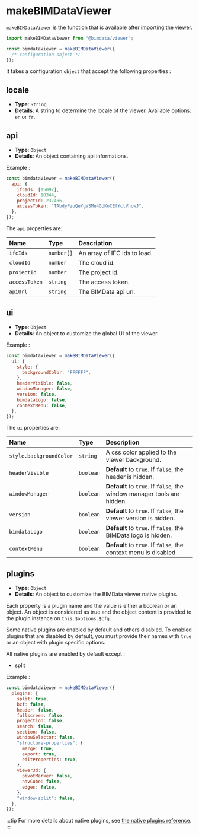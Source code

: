# makeBIMDataViewer

`makeBIMDataViewer` is the function that is available after [importing the viewer](/viewer/getting_started.html).

```javascript
import makeBIMDataViewer from "@bimdata/viewer";

const bimdataViewer = makeBIMDataViewer({
  /* configuration object */
});
```

It takes a configuration `object` that accept the following properties :

## locale

- **Type**: `String`
- **Details**: A string to determine the locale of the viewer. Available options: `en` or `fr`.

## api

- **Type**: `Object`
- **Details**: An object containing api informations.

Example :

```javascript
const bimdataViewer = makeBIMDataViewer({
  api: {
    ifcIds: [15097],
    cloudId: 10344,
    projectId: 237466,
    accessToken: "TAbdyPzoQeYgVSMe4GUKoCEfYctVhcwJ",
  },
});
```

The `api` properties are:

| Name          | Type       | Description                  |
| :------------ | :--------- | :--------------------------- |
| `ifcIds`      | `number[]` | An array of IFC ids to load. |
| `cloudId`     | `number`   | The cloud id.                |
| `projectId`   | `number`   | The project id.              |
| `accessToken` | `string`   | The access token.            |
| `apiUrl`      | `string`   | The BIMData api url.         |

## ui

- **Type**: `Object`
- **Details**: An object to customize the global UI of the viewer.

Example :

```javascript
const bimdataViewer = makeBIMDataViewer({
  ui: {
    style: {
      backgroundColor: "FFFFFF",
    },
    headerVisible: false,
    windowManager: false,
    version: false,
    bimdataLogo: false,
    contextMenu: false,
  },
});
```

The `ui` properties are:

| Name                    | Type      | Description                                                             |
| :---------------------- | :-------- | :---------------------------------------------------------------------- |
| `style.backgroundColor` | `string`  | A css color applied to the viewer background.                           |
| `headerVisible`         | `boolean` | **Default** to `true`. If `false`, the header is hidden.                |
| `windowManager`         | `boolean` | **Default** to `true`. If `false`, the window manager tools are hidden. |
| `version`               | `boolean` | **Default** to `true`. If `false`, the viewer version is hidden.        |
| `bimdataLogo`           | `boolean` | **Default** to `true`. If `false`, the BIMData logo is hidden.          |
| `contextMenu`           | `boolean` | **Default** to `true`. If `false`, the context menu is disabled.        |

## plugins

- **Type**: `Object`
- **Details**: An object to customize the BIMData viewer native plugins.

Each property is a plugin name and the value is either a boolean or an object. An object is considered as true and the object content is provided to the plugin instance on `this.$options.$cfg`.

Some native plugins are enabled by default and others disabled. To enabled plugins that are disabled by default, you must provide their names with `true` or an object with plugin specific options.

All native plugins are enabled by default except :

- split

Example :

```javascript
const bimdataViewer = makeBIMDataViewer({
  plugins: {
    split: true,
    bcf: false,
    header: false,
    fullscreen: false,
    projection: false,
    search: false,
    section: false,
    windowSelector: false,
    "structure-properties": {
      merge: true,
      export: true,
      editProperties: true,
    },
    viewer3d: {
      pivotMarker: false,
      navCube: false,
      edges: false,
    },
    "window-split": false,
  },
});
```

:::tip
For more details about native plugins, see [the native plugins reference](/viewer/reference/native_plugins.html).
:::
